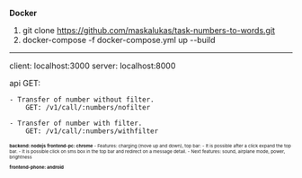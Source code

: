 **Docker**
1) git clone https://github.com/maskalukas/task-numbers-to-words.git
2) docker-compose -f docker-compose.yml up --build
-------------------------------------------------------------------------
client: localhost:3000
server: localhost:8000
        
api GET:    

    - Transfer of number without filter.
        GET: /v1/call/:numbers/nofilter

    - Transfer of number with filter.
        GET: /v1/call/:numbers/withfilter

<div style="font-size: 8px">
<b>backend: nodejs</b>
<b>frontend-pc: chrome</b>
 -  Features: 
        charging (move up and down), 
        top bar:
                - It is possible after a click expand the top bar.
                - It is possible click on sms box in the top bar and redirect on a message detail.
                - Next features: sound, airplane mode, power, brightness
        
        
<b>frontend-phone: android</b>
</div>




